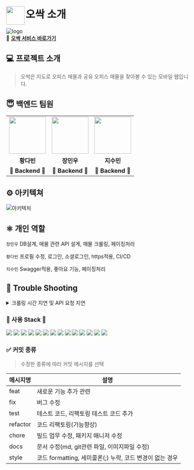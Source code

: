 # <img src="https://avatars.githubusercontent.com/u/104211703?s=200&v=4" align=left width=50 >오싹 소개

![logo](https://velog.velcdn.com/images/ryurim0109/post/617aad8d-f4d4-45a9-9efc-eb23f73b55de/image.jpg)
<br>
👻 **[오싹 서비스 바로가기](https://ossack.shop/)**

## 💻 프로젝트 소개
> 오싹은 지도로 오피스 매물과 공유 오피스 매물을 찾아볼 수 있는 모바일 웹입니다.

## 😇‍ 백엔드 팀원

<table>
  <tr>
    <td align="center"><a href="https://github.com/chIorophyII"><img src="https://avatars.githubusercontent.com/u/73023890?v=4" width="100px" /></a></td>
    <td align="center"><a href="https://github.com/Littlecold4"><img src="https://avatars.githubusercontent.com/u/72268423?v=4" width="100px" /></a></td>
    <td align="center"><a href="https://github.com/sumye"><img src="https://avatars.githubusercontent.com/u/101075913?v=4" width="100px" /></a></td>
   
  </tr>
  <tr>
    <td align="center"><b>황다빈</b></td>
    <td align="center"><b>장민우</b></td>
    <td align="center"><b>지수민</b></td>
    
  </tr>
  <tr>
    <td align="center"><b>🤩 Backend 🤩 </b></td>
    <td align="center"><b>🤩 Backend 🤩 </b></td>
    <td align="center"><b>🤩 Backend 🤩 </b></td>
   
  </tr>
</table>

## ⚙️ 아키텍쳐

![아키텍처](https://velog.velcdn.com/images/ryurim0109/post/94c8fd2f-7ea2-44da-b425-fac874853c5c/image.jpg)

## ⚛️ 개인 역할

<code>장민우</code> DB설계, 매물 관련 API 설계, 매물 크롤링, 페이징처리

<code>황다빈</code> 프로필 수정, 로그인, 소셜로그인, https적용, CI/CD

<code>지수민</code> Swagger적용, 좋아요 기능, 페이징처리

## 🔨 Trouble Shooting

<details markdown="1">
<summary>크롤링 시간 지연 및 API 요청 지연</summary>
  
### ✅ 문제상황

> 초기목표는 크롤링을 통해 매일 매물리스트를 갱신하는 것  
> 크롤링 소요시간이 길고, 크롤링 중 API 요청이 지연됨  
> > 82개의 매물을 가져오는 데 약 5시 30분의 시간이 걸릴 것으로 예상

### ✅ 해결방안

> 1. Multi Thread를 적용  
> 2. 서버 스펙 상향  
> → 코어 2개와 4GB RAM의 서버로 업그레이드 해 4개의 Multi Thread를 사용

### ✅ 결과

> 85개의 매물을 크롤링 하는 데 약 2분 20초 소요  
> 크롤링 중 API 응답 속도 28% 감소

### ✅ 향후 추가 개선 목표

> 1. RAM의 부하로 크롤링 지속시간이 길어지면 소요시간이 급격히 늘어나는 문제 발생  
> 2. 크롤링이 진행되지 않는 상황일 때 고사양의 서버를 유지하는 것은 비효율적이라 판단  
> → AWS autoscaling 적용 예정



</details>

### 👀 사용 Stack 👀  
<div>
<img src="https://img.shields.io/badge/JAVA-007396?style=flat&logo=java&logoColor=white">
<img src="https://img.shields.io/badge/Spring-6DB33F?style=flat&logo=Spring&logoColor=white"> 
<img src="https://img.shields.io/badge/Springboot-6DB33F?style=flat&logo=Springboot&logoColor=white">
<img src="https://img.shields.io/badge/gradle-02303A?style=flat&logo=gradle&logoColor=white">
<img src="https://img.shields.io/badge/MySQL-4479A1??style=flat&logo=MySQL&logoColor=white">
<img src="https://img.shields.io/badge/AWS-%23FF9900.svg?style=flat&logo=AmazonAWS&logoColor=white"> 
<img src="https://img.shields.io/badge/Amazon S3-569A31?style=flat&logo=Amazon S3&logoColor=white">
<img src="https://img.shields.io/badge/GitHub Actions-2088FF??style=flat&logo=GitHub Actions&logoColor=white"> 
<img src="https://img.shields.io/badge/AWS CodeDeploy-6DB33F??style=flat&logo=AWS Codedeploy&logoColor=white">
<img src="https://img.shields.io/badge/JUnit5-25A162?style=flat&logo=JUnit5&logoColor=white">
<img src="https://img.shields.io/badge/Apache JMeter-D22128?style=flat&logo=Apache JMeter&logoColor=white">
<img src="https://img.shields.io/badge/NGINX-009639?style=flat&logo=NGINX&logoColor=white">
<img src="https://img.shields.io/badge/spring security-6DB33F?style=flat&logo=spring security&logoColor=white">
<img src="https://img.shields.io/badge/Linux-FCC624?style=flat&logo=linux&logoColor=black">
</div>

### ✅ 커밋 종류

> 수정한 종류에 따라 커밋 메시지를 선택  

|메시지명|설명|
|---|---|
|feat|새로운 기능 추가 관련|
|fix|버그 수정|
|test|테스트 코드, 리팩토링 테스트 코드 추가|
|refactor|코드 리팩토링(기능향상)|
|chore|빌드 업무 수정, 패키지 매니저 수정|
|docs|문서 수정(md, git관련 파일, 이미지파일 수정)|
|style|코드 formatting, 세미콜론(;) 누락, 코드 변경이 없는 경우|
